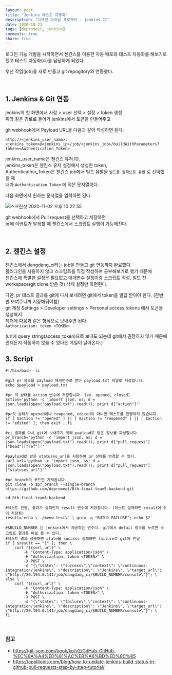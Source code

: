 ```yaml
---
layout: post
title: "Jenkins 테스트 자동화"    
description: "디프만 파이널 프로젝트 : jenkins CI"
date: 2020-10-21
tags: [depromeet, jenkins]
comments: true
share: true
--- 
```


로그인 기능 개발을 시작하면서 젠킨스를 이용한 자동 배포와 테스트 자동화를 해보기로 했고 테스트 자동화(ci)를 담당하게 되었다.     

우선 작업(job)을 새로 만들고 git repogitory와 연동했다.   

<br />    
 
## 1. Jenkins & Git 연동                

jenkins의 첫 화면에서 사람 > user 선택 > 설정 > token 생성       
위와 같은 경로로 들어가 jenkins에서 토큰을 만들어주고          

git webhook에서 Payload URL을 다음과 같이 작성하면 된다.             

```
http://<jenkins_user_name>:<jenkins_token>@<jenkins_ip>/job/<jenkins_job>/buildWithParameters?token=<Authentication_Token>
```

jenkins_user_name은 젠킨스 유저 ID,       
jenkins_token은 젠킨스 유저 설정에서 생성한 token,       
Authentication_Token은 젠킨스 job에서 빌드 유발을 `빌드를 원격으로 유발` 로 선택했을 때        
내가	`Authentication Token` 에 적은 문자열이다.           

다음 화면에서 원하는 문자열을 입력하면 된다.      

 
![스크린샷 2020-11-02 오후 10 22 55](https://user-images.githubusercontent.com/33855307/97872903-24682800-1d5a-11eb-9e3d-b45ec542b776.png)    


git webhook에서 Pull request를 선택하고 저장하면        
pr에 이벤트가 발생할 때 젠킨스에서 스크립트 실행이 가능해진다.       

<br />    



## 2. 젠킨스 설정   

젠킨스에서 dangdang_ci라는 job을 만들고 git 연동까지 완료했다.       
플러그인을 사용하지 않고 스크립트를 직접 작성하며 공부해보기로 했기 때문에   
젠킨스에 특별한 설정은 필요없고 매개변수 설정이랑 스크립트 작성, 빌드 전 workspace(git clone 받은 것) 삭제 설정만 하면된다.    

다만, pr 테스트 결과를 git에 다시 보내려면 git에서 token을 발급 받아야 한다. (한번만 보여주니까 저장해둬야함)    
git 계정 Settings > Developer settings > Personal access tokens 에서 토큰을 생성해서      
헤더에 다음과 같은 형식으로 보내주면 된다.   
`Authorization: token <TOKEN>`    

(url에 query string(access_token)으로 보내도 되는데 git에서 권장하지 않기 때문에 언제든지 작동하지 않을 수 있다는 메일이 날아온다.)


 

## 3. Script         



```                
#!/bin/bash -li

#git pr 정보를 payload 매개변수로 받아 payload.txt 파일로 저장합니다.    
echo $payload > payload.txt 

#pr 의 상태를 action 변수에 저장합니다. (ex. opened, closed)
action='python -c 'import json, os; d = json.loads(open("payload.txt").read()); print d["action"]'' 

#pr의 상태가 opened이나 reopened, edited이 아니면 테스트를 진행하지 않습니다.   
if [ $action != "opened" ] || [ $action != "reopened" ] || [ $action != "edited" ]; then exit ; fi

#ci 결과를 다시 git에 보내주기 위해 payload로 받은 정보를 파싱합니다. 
pr_branch='python -c 'import json, os; d = json.loads(open("payload.txt").read()); print d["pull_request"]["head"]["ref"]'' 

#payload로 받은 statuses_url을 사용하여 pr 상태를 변경할 수 있다.   
curl_url='python -c 'import json, os; d = json.loads(open("payload.txt").read()); print d["pull_request"]["statuses_url"]'' 

#pr branch의 코드만 가져옵니다. 
git clone -b $pr_branch --single-branch https://github.com/depromeet/8th-final-team5-backend.git

cd 8th-final-team5-backend 

#테스트 진행, 결과가 실패인지 result 변수에 저장합니다. (테스트 실패하면 result에 0이 저장됨)
result=`echo \`./mvnw test\` | grep -q "BUILD FAILURE"; echo $?`

#$BUILD_NUMBER 는 jenkins에서 제공하는 변수다. git에서 detail 링크를 누르면 스크립트 결과를 바로 볼 수 있다.     
#테스트 결과 성공하면 state를 success 실패하면 failure로 git에 전달   
if [ $result == "1" ]; then \
	curl "${curl_url}" \
  		-H "Content-Type: application/json" \
  		-H "Authorization: token <TOKEN>" \
  		-X POST \
  		-d "{\"state\": \"success\",\"context\": \"continuous-integration/jenkins\", \"description\": \"Jenkins\", \"target_url\": \"http://20.194.0.141/job/dangdang_ci/$BUILD_NUMBER/console\"}"; \
else \ 
	curl "${curl_url}" \ 
  		-H "Content-Type: application/json" \
  		-H "Authorization: token <TOKEN>" \
  		-X POST \
  		-d "{\"state\": \"failure\",\"context\": \"continuous-integration/jenkins\", \"description\": \"Jenkins\", \"target_url\": \"http://20.194.0.141/job/dangdang_ci/$BUILD_NUMBER/console\"}"; \
fi
```       

<br />            

### 참고       

- <https://git-scm.com/book/ko/v2/GitHub-GitHub-%EC%8A%A4%ED%81%AC%EB%A6%BD%ED%8C%85>         
- <https://applitools.com/blog/how-to-update-jenkins-build-status-in-github-pull-requests-step-by-step-tutorial/>       

   